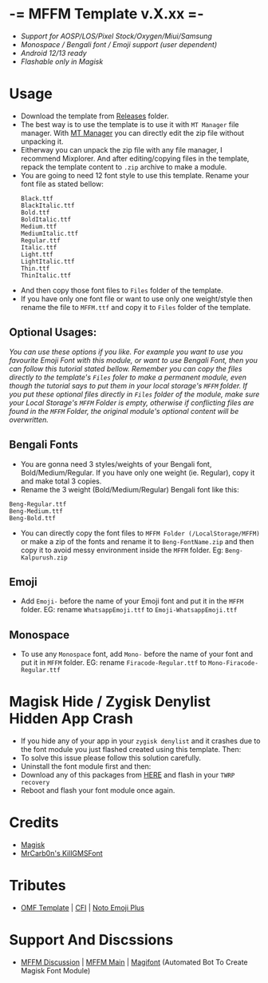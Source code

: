 # -= MFFM Template v.X.xx =-
- *Support for AOSP/LOS/Pixel Stock/Oxygen/Miui/Samsung*
- *Monospace / Bengali font / Emoji support (user dependent)*
- *Android 12/13 ready*
- *Flashable only in Magisk*

# Usage
- Download the template from [Releases](https://github.com/mistu2020/mffm_v11_public/tree/main/releases) folder.
- The best way is to use the template is to use it with `MT Manager` file manager.  With [MT Manager](https://m.apkpure.com/mt-manager/bin.mt.plus) you can directly edit the zip file without unpacking it.
- Eitherway you can unpack the zip file with any file manager, I recommend Mixplorer. And after editing/copying files in the template, repack the template content to `.zip` archive to make a module.
- You are going to need 12 font style to use this template. Rename your font file as stated bellow: 
    ```
    Black.ttf
    BlackItalic.ttf
    Bold.ttf
    BoldItalic.ttf
    Medium.ttf
    MediumItalic.ttf
    Regular.ttf
    Italic.ttf
    Light.ttf
    LightItalic.ttf
    Thin.ttf
    ThinItalic.ttf
    ```
- And then copy those font files to `Files` folder of the template. 
- If you have only one font file or want to use only one weight/style then rename the file to `MFFM.ttf` and copy it to `Files` folder of the template. 

## Optional Usages:
*You can use these options if you like. For example you want to use you favourite Emoji Font with this module, or want to use Bengali Font, then you can follow this tutorial stated bellow.*
*Remember you can copy the files directly to the template's `Files` foler to make a permanent module, even though the tutorial says to put them in your local storage's `MFFM` folder. If you put these optional files directly in `Files` folder of the module, make sure your Local Storage's `MFFM` Folder is empty, otherwise if conflicting files are found in the `MFFM` Folder, the original module's optional content will be overwritten.*
## Bengali Fonts 
 - You are gonna need 3 styles/weights of your Bengali font, Bold/Medium/Regular. If you have only one weight (ie. Regular), copy it and make total 3 copies.
 - Rename the 3 weight (Bold/Medium/Regular) Bengali font like this:
```
Beng-Regular.ttf  
Beng-Medium.ttf  
Beng-Bold.ttf
 ```
 - You can directly copy the font files to `MFFM Folder (/LocalStorage/MFFM)` or make a zip of the fonts and rename it to `Beng-FontName.zip` and then copy it to avoid messy environment inside the `MFFM` folder. Eg: `Beng-Kalpurush.zip` 

## Emoji
 - Add `Emoji-` before the name of your Emoji font and put it in the `MFFM` folder. EG: rename `WhatsappEmoji.ttf`  to `Emoji-WhatsappEmoji.ttf`
## Monospace
-  To use any `Monospace` font, add  `Mono-` before the name of your font and put it in `MFFM` folder.  EG: rename `Firacode-Regular.ttf` to `Mono-Firacode-Regular.ttf`

# Magisk Hide / Zygisk Denylist Hidden App Crash
- If you hide any of your app in your `zygisk denylist` and it crashes due to the font module you just flashed created using this template. Then: 
- To solve this issue please follow this solution carefully. 
- Uninstall the font module first and then: 
- Download any of this packages from [HERE](https://github.com/mistu2020/mffm_v11_public/tree/main/Font%20Spoof%20Package) and flash in your `TWRP recovery`
- Reboot and flash your font module once again. 

# Credits
- [Magisk](https://github.com/topjohnwu/Magisk)
- [MrCarb0n's KillGMSFont](https://github.com/MrCarb0n/killgmsfont)
# Tributes
- [OMF Template](https://gitlab.com/nongthaihoang/omftemplate) | [CFI](https://github.com/nongthaihoang/custom_font_installer) | [Noto Emoji Plus](https://gitlab.com/MrCarb0n/NotoEmojiPlus_OMF)
# Support And Discssions
- [MFFM Discussion](https://t.me/MFFMDisc) | [MFFM Main](https://t.me/MFFMMain) | [Magifont](https://t.me/Magifonts_Support) (Automated Bot To Create Magisk Font Module)
